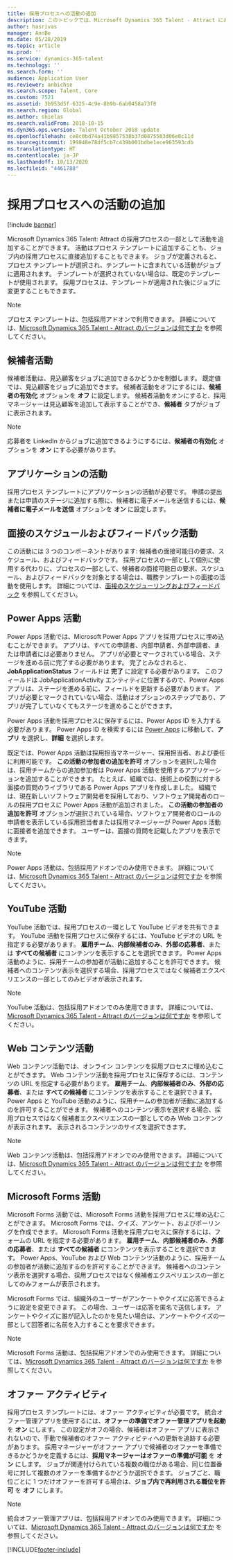 ```yaml
---
title: 採用プロセスへの活動の追加
description: このトピックでは、Microsoft Dynamics 365 Talent - Attract における採用プロセスに追加可能なさまざまなタイプの活動に関する情報を提供します。
author: hasrivas
manager: AnnBe
ms.date: 05/28/2019
ms.topic: article
ms.prod: ''
ms.service: dynamics-365-talent
ms.technology: ''
ms.search.form: ''
audience: Application User
ms.reviewer: anbichse
ms.search.scope: Talent, Core
ms.custom: 7521
ms.assetid: 3b953d5f-6325-4c9e-8b9b-6ab0458a73f8
ms.search.region: Global
ms.author: shielas
ms.search.validFrom: 2018-10-15
ms.dyn365.ops.version: Talent October 2018 update
ms.openlocfilehash: ce8c0bd74a41b9857538b37d0875583d06e8c11d
ms.sourcegitcommit: 199848e78df5cb7c439b001bdbe1ece963593cdb
ms.translationtype: HT
ms.contentlocale: ja-JP
ms.lasthandoff: 10/13/2020
ms.locfileid: "4461788"
---
```

# <a name="add-activities-to-a-hiring-process"></a>採用プロセスへの活動の追加

[!include [banner](includes/banner.md)]

Microsoft Dynamics 365 Talent: Attract の採用プロセスの一部として活動を追加することができます。 活動はプロセス テンプレートに追加することも、ジョブ内の採用プロセスに直接追加することもできます。 ジョブが定義されると、プロセス テンプレートが選択され、テンプレートに含まれている活動がジョブに適用されます。 テンプレートが選択されていない場合は、既定のテンプレートが使用されます。 採用プロセスは、テンプレートが適用された後にジョブに変更することもできます。

> [!NOTE] 
> プロセス テンプレートは、包括採用アドオンで利用できます。 詳細については、[Microsoft Dynamics 365 Talent - Attract のバージョンは何ですか](./attract-comprehensive-hiring.md) を参照してください。

## <a name="prospect-activity"></a>候補者活動

候補者活動は、見込顧客をジョブに追加できるかどうかを制御します。 既定値では、見込顧客をジョブに追加できます。 候補者活動をオフにするには、**候補者の有効化** オプションを **オフ** に設定します。 候補者活動をオンにすると、採用マネージャーは見込顧客を追加して表示することができ、**候補者** タブがジョブに表示されます。

> [!NOTE]
> 応募者を LinkedIn からジョブに追加できるようにするには、**候補者の有効化** オプションを **オン** にする必要があります。

## <a name="application-activity"></a>アプリケーションの活動

採用プロセス テンプレートにアプリケーションの活動が必要です。 申請の提出または申請のステージに追加する際に、候補者に電子メールを送信するには、**候補者に電子メールを送信** オプションを **オン** に設定します。

## <a name="interview-schedule-and-feedback-activity"></a>面接のスケジュールおよびフィードバック活動

この活動には 3 つのコンポーネントがあります: 候補者の面接可能日の要求、スケジュール、およびフィードバックです。 採用プロセスの一部として個別に使用する代わりに、プロセスの一部として、候補者の面接可能日の要求、スケジュール、およびフィードバックを対象とする場合は、職務テンプレートの面接の活動を使用します。 詳細については、[面接のスケジューリングおよびフィードバック](interview-scheduling-feedback.md) を参照してください。

## <a name="power-apps-activity"></a>Power Apps 活動

Power Apps 活動では、Microsoft Power Apps アプリを採用プロセスに埋め込むことができます。 アプリは、すべての申請者、内部申請者、外部申請者、または申請者には必要ありません。 アプリが必要とマークされている場合、ステージを進める前に完了する必要があります。 完了とみなされると、**JobApplicationStatus** フィールドは **完了** に設定する必要があります。 このフィールドは JobApplicationActivity エンティティに位置するので、Power Apps アプリは、ステージを進める前に、フィールドを更新する必要があります。 アプリが必要とマークされていない場合、活動はオプションのステップであり、アプリが完了していなくてもステージを進めることができます。

Power Apps 活動を採用プロセスに保存するには、Power Apps ID を入力する必要があります。 Power Apps ID を検索するには [Power Apps](https://web.powerapps.com) に移動して、**アプリ** を選択し、**詳細** を選択します。

既定では、Power Apps 活動は採用担当マネージャー、採用担当者、および委任に利用可能です。 **この活動の参加者の追加を許可** オプションを選択した場合は、採用チームからの追加参加者は Power Apps 活動を使用するアプリケーションを追加することができます。 たとえば、組織では、技術上の役割に対する面接の質問のライブラリである Power Apps アプリを作成しました。 組織では、現在新しいソフトウェア開発者を採用しており、ソフトウェア開発者のロールの採用プロセスに Power Apps 活動が追加されました。 **この活動の参加者の追加を許可** オプションが選択されている場合、ソフトウェア開発者のロールの申請者を表示している採用担当者または採用マネージャーが Power Apps 活動に面接者を追加できます。 ユーザーは、面接の質問を記載したアプリを表示できます。

> [!NOTE]
> Power Apps 活動は、包括採用アドオンでのみ使用できます。 詳細については、[Microsoft Dynamics 365 Talent - Attract のバージョンは何ですか](./attract-comprehensive-hiring.md) を参照してください。

## <a name="youtube-activity"></a>YouTube 活動

YouTube 活動では、採用プロセスの一環として YouTube ビデオを共有できます。 YouTube 活動を採用プロセスに保存するには、YouTube ビデオの URL を指定する必要があります。 **雇用チーム**、**内部候補者のみ**、**外部の応募者**、または **すべての候補者** にコンテンツを表示することを選択できます。 Power Apps 活動のように、採用チームの参加者が活動に追加することを許可できます。 候補者へのコンテンツ表示を選択する場合、採用プロセスではなく候補者エクスペリエンスの一部としてのみビデオが表示されます。

> [!NOTE]
> YouTube 活動は、包括採用アドオンでのみ使用できます。 詳細については、[Microsoft Dynamics 365 Talent - Attract のバージョンは何ですか](./attract-comprehensive-hiring.md) を参照してください。

## <a name="web-content-activity"></a>Web コンテンツ活動

Web コンテンツ活動では、オンライン コンテンツを採用プロセスに埋め込むことができます。 Web コンテンツ活動を採用プロセスに保存するには、コンテンツの URL を指定する必要があります。 **雇用チーム**、**内部候補者のみ**、**外部の応募者**、または **すべての候補者** にコンテンツを表示することを選択できます。 Power Apps と YouTube 活動のように、採用チームの参加者が活動に追加するのを許可することができます。 候補者へのコンテンツ表示を選択する場合、採用プロセスではなく候補者エクスペリエンスの一部としてのみ Web コンテンツが表示されます。 表示されるコンテンツのサイズを選択できます。

> [!NOTE]
> Web コンテンツ活動は、包括採用アドオンでのみ使用できます。 詳細については、[Microsoft Dynamics 365 Talent - Attract のバージョンは何ですか](./attract-comprehensive-hiring.md) を参照してください。

## <a name="microsoft-forms-activity"></a>Microsoft Forms 活動

Microsoft Forms 活動では、Microsoft Forms 活動を採用プロセスに埋め込むことができます。 Microsoft Forms では、クイズ、アンケート、およびポーリングを作成できます。 Microsoft Forms 活動を採用プロセスに保存するには、フォームの URL を指定する必要があります。 **雇用チーム**、**内部候補者のみ**、**外部の応募者**、または **すべての候補者** にコンテンツを表示することを選択できます。 Power Apps、YouTube および Web コンテンツ活動のように、採用チームの参加者が活動に追加するのを許可することができます。 候補者へのコンテンツ表示を選択する場合、採用プロセスではなく候補者エクスペリエンスの一部としてのみフォームが表示されます。

Microsoft Forms では、組織外のユーザーがアンケートやクイズに応答できるように設定を変更できます。 この場合、ユーザーは応答を匿名で送信します。 アンケートやクイズに誰が記入したのかを見たい場合は、アンケートやクイズの一部として回答者に名前を入力することを要求できます。

> [!NOTE]
> Microsoft Forms 活動は、包括採用アドオンでのみ使用できます。 詳細については、[Microsoft Dynamics 365 Talent - Attract のバージョンは何ですか](./attract-comprehensive-hiring.md) を参照してください。

## <a name="offer-activity"></a>オファー アクティビティ

採用プロセス テンプレートには、オファー アクティビティが必要です。 統合オファー管理アプリを使用するには、**オファーの準備でオファー管理アプリを起動** を **オン** にします。 この設定がオフの場合、候補者はオファー アプリに表示されないので、手動で候補者のオファー アクティビティへの更新を追跡する必要があります。 採用マネージャーがオファー アプリで候補者のオファーを準備できるかどうかを定義するには、**採用マネージャーはオファーの準備が可能** を **オン** にします。 ジョブが関連付けられている複数の職位がある場合、同じ位置番号に対して複数のオファーを準備するかどうか選択できます。 ジョブごと、職位ごとに 1 つだけオファーを許可する場合は、**ジョブ内で再利用される職位を許可** を **オフ** にします。

> [!NOTE]
> 統合オファー管理アプリは、包括採用アドオンでのみ使用できます。 詳細については、[Microsoft Dynamics 365 Talent - Attract のバージョンは何ですか](./attract-comprehensive-hiring.md) を参照してください。




[!INCLUDE[footer-include](../includes/footer-banner.md)]